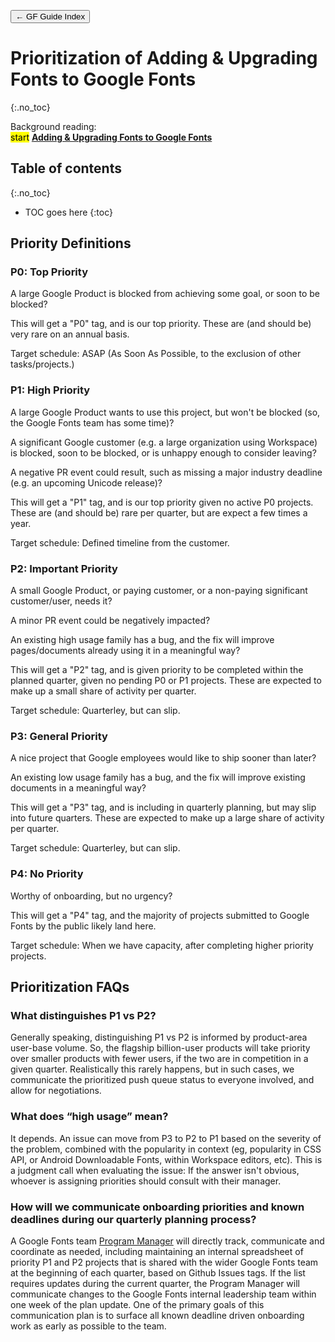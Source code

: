 <link href="style.css" rel="stylesheet">

<a href="./index"><button class="button button-i">&larr; GF Guide Index</button></a>

# Prioritization of Adding & Upgrading Fonts to Google Fonts
{:.no_toc}

<div class="context-reading">
  
  Background reading:  
     <mark class="blue">start</mark> **[Adding & Upgrading Fonts to Google Fonts](./onboarding)**</a>
     
</div>

## Table of contents
{:.no_toc}
* TOC goes here
{:toc}

## Priority Definitions

### P0: Top Priority

A large Google Product is blocked from achieving some goal, or soon to be blocked?

This will get a "P0" tag, and is our top priority.
These are (and should be) very rare on an annual basis.

Target schedule: ASAP (As Soon As Possible, to the exclusion of other tasks/projects.)

### P1: High Priority

A large Google Product wants to use this project, but won't be blocked (so, the Google Fonts team has some time)?

A significant Google customer (e.g. a large organization using Workspace) is blocked, soon to be blocked, or is unhappy enough to consider leaving?

A negative PR event could result, such as missing a major industry deadline (e.g. an upcoming Unicode release)?

This will get a "P1" tag, and is our top priority given no active P0 projects.
These are (and should be) rare per quarter, but are expect a few times a year.

Target schedule: Defined timeline from the customer.

### P2: Important Priority

A small Google Product, or paying customer, or a non-paying significant customer/user, needs it?

A minor PR event could be negatively impacted?

An existing high usage family has a bug, and the fix will improve pages/documents already using it in a meaningful way?

This will get a "P2" tag, and is given priority to be completed within the planned quarter, given no pending P0 or P1 projects.
These are expected to make up a small share of activity per quarter.

Target schedule: Quarterley, but can slip.

### P3: General Priority

A nice project that Google employees would like to ship sooner than later?

An existing low usage family has a bug, and the fix will improve existing documents in a meaningful way?

This will get a "P3" tag, and is including in quarterly planning, but may slip into future quarters.
These are expected to make up a large share of activity per quarter.

Target schedule: Quarterley, but can slip.

### P4: No Priority

Worthy of onboarding, but no urgency?

This will get a "P4" tag, and the majority of projects submitted to Google Fonts by the public likely land here.

Target schedule: When we have capacity, after completing higher priority projects.

## Prioritization FAQs

### What distinguishes P1 vs P2?

Generally speaking, distinguishing P1 vs P2 is informed by product-area user-base volume.
So, the flagship billion-user products will take priority over smaller products with fewer users, if the two are in competition in a given quarter.
Realistically this rarely happens, but in such cases, we communicate the prioritized push queue status to everyone involved, and allow for negotiations.

### What does “high usage” mean?

It depends.
An issue can move from P3 to P2 to P1 based on the severity of the problem, combined with the popularity in context (eg, popularity in CSS API, or Android Downloadable Fonts, within Workspace editors, etc).
This is a judgment call when evaluating the issue: If the answer isn't obvious, whoever is assigning priorities should consult with their manager.

### How will we communicate onboarding priorities and known deadlines during our quarterly planning process?

A Google Fonts team [Program Manager](https://www.google.com/search?q=Program+Manager) will directly track, communicate and coordinate as needed, including maintaining an internal spreadsheet of priority P1 and P2 projects that is shared with the wider Google Fonts team at the beginning of each quarter, based on Github Issues tags.
If the list requires updates during the current quarter, the Program Manager will communicate changes to the Google Fonts internal leadership team within one week of the plan update.
One of the primary goals of this communication plan is to surface all known deadline driven onboarding work as early as possible to the team.

